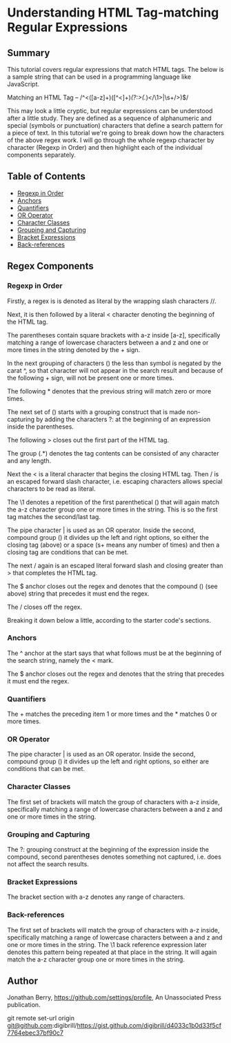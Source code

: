 # Understanding HTML Tag-matching Regular Expressions

## Summary

This tutorial covers regular expressions that match HTML tags. The below is a sample string that can be used in a programming language like JavaScript.

Matching an HTML Tag – /^<([a-z]+)([^<]+)*(?:>(.*)<\/\1>|\s+\/>)$/

This may look a little cryptic, but regular expressions can be understood after a little study. They are defined as a sequence of alphanumeric and special (symbols or punctuation) characters that define a search pattern for a piece of text. In this tutorial we're going to break down how the characters of the above regex work. I will go through the whole regexp character by character (Regexp in Order) and then highlight each of the individual components separately.

## Table of Contents

- [Regexp in Order](#inorder)
- [Anchors](#anchors)
- [Quantifiers](#quantifiers)
- [OR Operator](#or-operator)
- [Character Classes](#character-classes)
- [Grouping and Capturing](#grouping-and-capturing)
- [Bracket Expressions](#bracket-expressions)
- [Back-references](#back-references)

## Regex Components

### Regexp in Order

Firstly, a regex is is denoted as literal by the wrapping slash characters //.

Next, it is then followed by a literal < character denoting the beginning of the HTML tag. 

The parentheses contain square brackets with a-z inside [a-z], specifically matching a range of lowercase characters between a and z and one or more times in the string denoted by the + sign.

In the next grouping of characters () the less than symbol is negated by the carat ^, so that character will not appear in the search result and because of the following + sign, will not be present one or more times.

The following * denotes that the previous string will match zero or more times.

The next set of () starts with a grouping construct that is made non-capturing by adding the characters ?: at the beginning of an expression inside the parentheses. 

The following > closes out the first part of the HTML tag.

The group (.*) denotes the tag contents can be consisted of any character and any length.
 
Next the < is a literal character that begins the closing HTML tag. Then \/ is an escaped forward slash character, i.e. escaping characters allows special characters to be read as literal. 

The \1 denotes a repetition of the first parenthetical () that will again match the a-z character group one or more times in the string. This is so the first tag matches the second/last tag.
 
The pipe character | is used as an OR operator. Inside the second, compound group () it divides up the left and right options, so either the closing tag (above) or a space (s+ means any number of times) and then a closing tag are conditions that can be met.

The next \/ again is an escaped literal forward slash and closing greater than > that completes the HTML tag.

The $ anchor closes out the regex and denotes that the compound () (see above) string that precedes it must end the regex. 

The / closes off the regex.

Breaking it down below a little, according to the starter code's sections.

### Anchors
The ^ anchor at the start says that what follows must be at the beginning of the search string, namely the < mark.

The $ anchor closes out the regex and denotes that the string that precedes it must end the regex.

### Quantifiers
The + matches the preceding item 1 or more times and the * matches 0 or more times.

### OR Operator
The pipe character | is used as an OR operator. Inside the second, compound group () it divides up the left and right options, so either are conditions that can be met. 

### Character Classes
The first set of brackets will match the group of characters with a-z inside, specifically matching a range of lowercase characters between a and z and one or more times in the string.

### Grouping and Capturing

The ?: grouping construct at the beginning of the expression inside the compound, second parentheses denotes something not captured, i.e. does not affect the search results.

### Bracket Expressions
The bracket section with a-z denotes any range of characters. 

### Back-references
The first set of brackets will match the group of characters with a-z inside, specifically matching a range of lowercase characters between a and z and one or more times in the string. The \1 back reference expression later denotes this pattern being repeated at that place in the string. It will again match the a-z character group one or more times in the string.

## Author

Jonathan Berry, https://github.com/settings/profile, An Unassociated Press publication.

git remote set-url origin git@github.com:digibrill/https://gist.github.com/digibrill/d4033c1b0d33f5cf7764ebec37bf90c7
